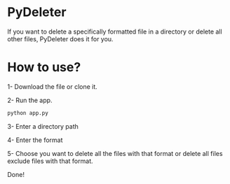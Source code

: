 # PyDeleter
If you want to delete a specifically formatted file in a directory or delete all other files, PyDeleter does it for you.

# How to use?
1- Download the file or clone it.

2- Run the app.

```python
python app.py
```

3- Enter a directory path

4- Enter the format

5- Choose you want to delete all the files with that format or delete all files exclude files with that format.

Done!

